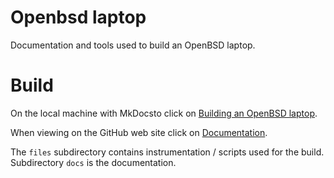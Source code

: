 # Openbsd laptop

Documentation and tools used to build an OpenBSD laptop.

# Build

On the local machine with MkDocsto click on
[Building an OpenBSD laptop](http://127.0.0.1:8000/openbsd-laptop-build/).

When viewing on the GitHub web site click on
[Documentation](https://github.com/fconagy/openbsd-laptop/blob/main/docs/index.md).

The `files` subdirectory contains instrumentation / scripts used for the build.
Subdirectory `docs` is the documentation.

